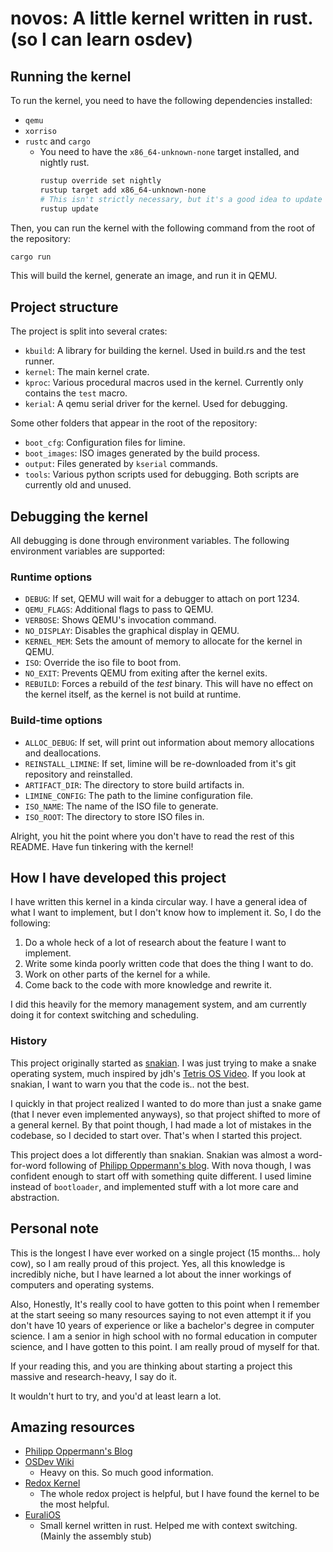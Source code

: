 # novos: A little kernel written in rust. (so I can learn osdev)


## Running the kernel

To run the kernel, you need to have the following dependencies installed:

- `qemu`
- `xorriso`
- `rustc` and `cargo`
    - You need to have the `x86_64-unknown-none` target installed, and nightly rust.
        ```sh
        rustup override set nightly
        rustup target add x86_64-unknown-none
        # This isn't strictly necessary, but it's a good idea to update installed toolchains
        rustup update
        ```

Then, you can run the kernel with the following command from the root of the repository:

```sh
cargo run
```

This will build the kernel, generate an image, and run it in QEMU.

## Project structure

The project is split into several crates:

- `kbuild`: A library for building the kernel. Used in build.rs and the test runner.
- `kernel`: The main kernel crate.
- `kproc`: Various procedural macros used in the kernel. Currently only contains the `test` macro.
- `kerial`: A qemu serial driver for the kernel. Used for debugging.

Some other folders that appear in the root of the repository:

- `boot_cfg`: Configuration files for limine.
- `boot_images`: ISO images generated by the build process.
- `output`: Files generated by `kserial` commands.
- `tools`: Various python scripts used for debugging. Both scripts are currently old and unused.


## Debugging the kernel

All debugging is done through environment variables. The following environment variables are supported:


### Runtime options

- `DEBUG`: If set, QEMU will wait for a debugger to attach on port 1234.
- `QEMU_FLAGS`: Additional flags to pass to QEMU.
- `VERBOSE`: Shows QEMU's invocation command.
- `NO_DISPLAY`: Disables the graphical display in QEMU.
- `KERNEL_MEM`: Sets the amount of memory to allocate for the kernel in QEMU.
- `ISO`: Override the iso file to boot from.
- `NO_EXIT`: Prevents QEMU from exiting after the kernel exits.
- `REBUILD`: Forces a rebuild of the *test* binary. This will have no effect on the kernel itself, as the kernel is not build at runtime.

### Build-time options

- `ALLOC_DEBUG`: If set, will print out information about memory allocations and deallocations.
- `REINSTALL_LIMINE`: If set, limine will be re-downloaded from it's git repository and reinstalled.
- `ARTIFACT_DIR`: The directory to store build artifacts in.
- `LIMINE_CONFIG`: The path to the limine configuration file.
- `ISO_NAME`: The name of the ISO file to generate.
- `ISO_ROOT`: The directory to store ISO files in.


Alright, you hit the point where you don't have to read the rest of this README. Have fun tinkering with the kernel!

## How I have developed this project

I have written this kernel in a kinda circular way. I have a general idea of what I want to implement, but I don't know how to implement it. So, I do the following:

1. Do a whole heck of a lot of research about the feature I want to implement.
2. Write some kinda poorly written code that does the thing I want to do.
3. Work on other parts of the kernel for a while.
4. Come back to the code with more knowledge and rewrite it.

I did this heavily for the memory management system, and am currently doing it for context switching and scheduling. 

### History

This project originally started as [snakian](https://github.com/quackitsquinn/snakian). I was just trying to make a snake operating system, much inspired by jdh's [Tetris OS Video](https://youtu.be/FaILnmUYS_U). If you look at snakian, I want to warn you that the code is.. not the best.

I quickly in that project realized I wanted to do more than just a snake game (that I never even implemented anyways), so that project shifted to more of a general kernel. By that point though, I had made a lot of mistakes in the codebase, so I decided to start over. That's when I started this project. 

This project does a lot differently than snakian. Snakian was almost a word-for-word following of [Philipp Oppermann's blog](https://os.phil-opp.com/). With nova though, I was confident enough to start off with something quite different. I used limine instead of `bootloader`, and implemented stuff with a lot more care and abstraction.

## Personal note

This is the longest I have ever worked on a single project (15 months... holy cow), so I am really proud of this project. Yes, all this knowledge is incredibly niche, but I have learned a lot about the inner workings of computers and operating systems.

Also, Honestly, It's really cool to have gotten to this point when I remember at the start seeing so many resources saying to not even attempt it if you don't have 10 years of experience or like a bachelor's degree in computer science. I am a senior in high school with no formal education in computer science, and I have gotten to this point. I am really proud of myself for that.

If your reading this, and you are thinking about starting a project this massive and research-heavy, I say do it. 

It wouldn't hurt to try, and you'd at least learn a lot.


## Amazing resources

- [Philipp Oppermann's Blog](https://os.phil-opp.com/)
- [OSDev Wiki](https://wiki.osdev.org/Main_Page)
   - Heavy on this. So much good information.
- [Redox Kernel](https://gitlab.redox-os.org/redox-os/kernel)
   - The whole redox project is helpful, but I have found the kernel to be the most helpful.
- [EuraliOS](https://github.com/bendudson/EuraliOS)
    - Small kernel written in rust. Helped me with context switching. (Mainly the assembly stub)